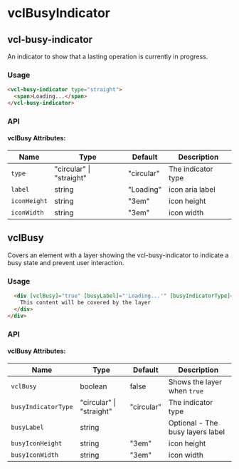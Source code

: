 # vclBusyIndicator

## vcl-busy-indicator

An indicator to show that a lasting operation is currently in progress.

### Usage

```html
<vcl-busy-indicator type="straight">
  <span>Loading...</span>
</vcl-busy-indicator>
```
### API

#### vclBusy Attributes:

| Name                | Type                     | Default    | Description
| ------------------- | ------------------------ | ---------- |--------------
| `type`              | "circular" \| "straight" | "circular" | The indicator type
| `label`             | string                   | "Loading"  | icon aria label
| `iconHeight`        | string                   | "3em"      | icon height
| `iconWidth`         | string                   | "3em"      | icon width



## vclBusy

Covers an element with a layer showing the vcl-busy-indicator to indicate a busy state and prevent user interaction.

### Usage

```html
  <div [vclBusy]="true" [busyLabel]="'Loading...'" [busyIndicatorType]="">
    This content will be covered by the layer
  </div>
</div>
```

### API

#### vclBusy Attributes:

| Name                    | Type        | Default    | Description
| ----------------------- | ------------------------ | ---------- |--------------
| `vclBusy`               | boolean                  | false      | Shows the layer when `true`
| `busyIndicatorType`     | "circular" \| "straight" | "circular" | The indicator type
| `busyLabel`             | string                   |            | Optional - The busy layers label
| `busyIconHeight`        | string                   | "3em"      | icon height
| `busyIconWidth`         | string                   | "3em"      | icon width


